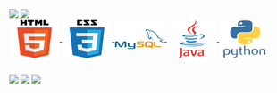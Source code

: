 ##

<div>
  <a href="https://github.com/Plekest">
  <img height="180em" src="https://github-readme-stats.vercel.app/api?username=Plekest&show_icons=true&theme=dracula&include_allcommits=true&count_private=true"/>
  <img height="180em" src="https://github-readme-stats.vercel.app/api/top-langs/?username=Plekest&layout=compact&langs_count=16&theme=dracula"/>
</div>

  
<div>
  <img align="center" height="70" width="90" src="https://github.com/devicons/devicon/blob/master/icons/html5/html5-original-wordmark.svg"/>
  <img align="center" height="70" width="90" src="https://github.com/devicons/devicon/blob/master/icons/css3/css3-original-wordmark.svg"/>
  <img align="center" height="70" width="90" src="https://github.com/devicons/devicon/blob/master/icons/mysql/mysql-original-wordmark.svg"/>
  <img align="center" height="70" width="90" src="https://github.com/devicons/devicon/blob/master/icons/java/java-original-wordmark.svg"/>
  <img align="center" height="70" width="90" src="https://github.com/devicons/devicon/blob/master/icons/python/python-original-wordmark.svg"/>
</div>

  ##
  
<div>
  <a href="https://github.com/Plekest" target="_blank"><img src="https://img.shields.io/badge/GitHub-100000?style=for-the-badge&logo=github&logoColor=white" target="_blank"></a>
  <a href="https://www.linkedin.com/in/pedro-teles-fernandes/" target="_blank"><img src="https://img.shields.io/badge/LinkedIn-0077B5?style=for-the-badge&logo=linkedin&logoColor=white" target="_blank"></a>
  <a href="mailto:pedrofernandes.devs@gmail.com" target="_blank"><img src="https://img.shields.io/badge/Gmail-D14836?style=for-the-badge&logo=gmail&logoColor=white" target="_blank"></a>
</div>  
